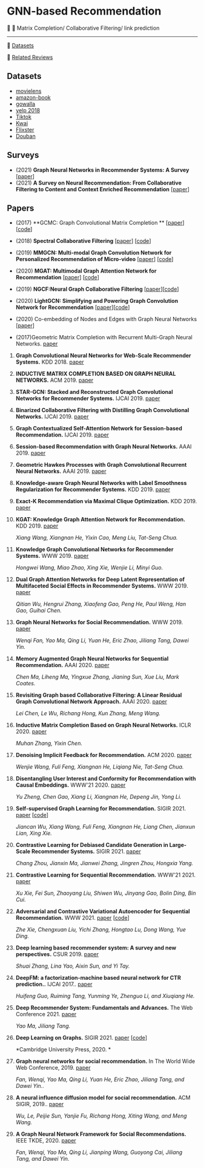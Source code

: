 # GNN-based Recommendation

:memo: :high_brightness: Matrix Completion/ Collaborative Filtering/ link prediction 

***
:high_brightness: [Datasets](#datasets)

:high_brightness: [Related Reviews](#related-reviews)


## Datasets
- [movielens](https://grouplens.org/datasets/movielens/)
- [amazon-book](https://jmcauley.ucsd.edu/data/amazon/)
- [gowalla](https://snap.stanford.edu/data/loc-gowalla.html)
- [yelp 2018](https://www.yelp.com/dataset)
- [Tiktok](http://ai-lab-challenge.bytedance.com/tce/vc/)
- [Kwai](https://www.kuaishou.com/activity/uimc)
- [Flixster](https://figshare.com/articles/dataset/Flixster-dataset_zip/5677741)
- [Douban](https://www.heywhale.com/mw/dataset/58acf6f1d2445916845b4033)



##  Surveys
- (2021) **Graph Neural Networks in Recommender Systems: A Survey** [[paper](https://arxiv.org/pdf/2011.02260.pdf)]
- (2021) **A Survey on Neural Recommendation: From Collaborative Filtering to Content and Context Enriched Recommendation** [[paper](https://www.zhuanzhi.ai/paper/cbf33028b44f85138520717fd1d72792)]

## Papers
- (2017) **GCMC: Graph Convolutional Matrix Completion ** [[paper](https://arxiv.org/abs/1706.02263)] [[code](https://github.com/hengruizhang98/GCMC-Pytorch-dgl)]
- (2018) **Spectral Collaborative Filtering** [[paper](https://arxiv.org/abs/1808.10523)] [[code](https://github.com/lzheng21/SpectralCF)]
- (2019) **MMGCN: Multi-modal Graph Convolution Network for Personalized Recommendation of Micro-video** [[paper](http://staff.ustc.edu.cn/~hexn/papers/mm19-MMGCN.pdf)] [[code](https://github.com/weiyinwei/MMGCN)]
- (2020) **MGAT: Multimodal Graph Attention Network for Recommendation** [[paper](https://www.researchgate.net/profile/Zhulin-Tao/publication/341324971_MGAT_Multimodal_Graph_Attention_Network_for_Recommendation/links/60535c5d299bf17367521ac4/MGAT-Multimodal-Graph-Attention-Network-for-Recommendation.pdf)] [[code]( https://github.com/zltao/MGAT)]
- (2019) **NGCF:Neural Graph Collaborative Filtering** [[paper](https://arxiv.org/abs/1905.08108)][[code]( https://github.com/xiangwang1223/neural_graph_collaborative_filtering)]
- (2020) **LightGCN: Simplifying and Powering Graph Convolution Network for Recommendation** [[paper](https://arxiv.org/abs/2002.02126)][[code](https://github.com/gusye1234/pytorch-light-gcn)]
- (2020) Co-embedding of Nodes and Edges with Graph Neural Networks [[paper](https://arxiv.org/abs/2010.13242)]



- (2017)Geometric Matrix Completion with Recurrent Multi-Graph Neural Networks. [paper](https://arxiv.org/abs/1704.06803)

   
    

    
    


   
    


   

1. **Graph Convolutional Neural Networks for Web-Scale Recommender Systems.** KDD 2018. [paper](https://arxiv.org/abs/1806.01973)

   
  
1. **INDUCTIVE MATRIX COMPLETION BASED ON GRAPH NEURAL NETWORKS.** ACM 2019. [paper](https://arxiv.org/abs/1904.12058)

   

1. **STAR-GCN: Stacked and Reconstructed Graph Convolutional Networks for Recommender Systems.** IJCAI 2019. [paper](https://arxiv.org/pdf/1905.13129.pdf)

   
    
1. **Binarized Collaborative Filtering with Distilling Graph Convolutional Networks.** IJCAI 2019. [paper](https://arxiv.org/pdf/1906.01829.pdf)

   
    
1. **Graph Contextualized Self-Attention Network for Session-based Recommendation.** IJCAI 2019. [paper](https://www.ijcai.org/proceedings/2019/0547.pdf)
   
   
1. **Session-based Recommendation with Graph Neural Networks.** AAAI 2019. [paper](https://arxiv.org/pdf/1811.00855.pdf)

    
    
1. **Geometric Hawkes Processes with Graph Convolutional Recurrent Neural Networks.** AAAI 2019. [paper](https://jshang2.github.io/pubs/geo.pdf)

   

1. **Knowledge-aware Graph Neural Networks with Label Smoothness Regularization for Recommender Systems.** KDD 2019. [paper](https://arxiv.org/pdf/1905.04413)

   

1. **Exact-K Recommendation via Maximal Clique Optimization.** KDD 2019. [paper](https://arxiv.org/pdf/1905.07089)

   

1. **KGAT: Knowledge Graph Attention Network for Recommendation.** KDD 2019. [paper](https://arxiv.org/pdf/1905.07854)

    *Xiang Wang, Xiangnan He, Yixin Cao, Meng Liu, Tat-Seng Chua.*
    
1. **Knowledge Graph Convolutional Networks for Recommender Systems.** WWW 2019. [paper](https://arxiv.org/pdf/1904.12575.pdf)

    *Hongwei Wang, Miao Zhao, Xing Xie, Wenjie Li, Minyi Guo.*
    
1. **Dual Graph Attention Networks for Deep Latent Representation of Multifaceted Social Effects in Recommender Systems.** WWW 2019. [paper](https://arxiv.org/pdf/1903.10433.pdf)

    *Qitian Wu, Hengrui Zhang, Xiaofeng Gao, Peng He, Paul Weng, Han Gao, Guihai Chen.*
    
1. **Graph Neural Networks for Social Recommendation.** WWW 2019. [paper](https://arxiv.org/pdf/1902.07243.pdf)

    *Wenqi Fan, Yao Ma, Qing Li, Yuan He, Eric Zhao, Jiliang Tang, Dawei Yin.*

1. **Memory Augmented Graph Neural Networks for Sequential Recommendation.** AAAI 2020. [paper](https://arxiv.org/abs/1912.11730)

	*Chen Ma, Liheng Ma, Yingxue Zhang, Jianing Sun, Xue Liu, Mark Coates.*

1. **Revisiting Graph based Collaborative Filtering: A Linear Residual Graph Convolutional Network Approach.** AAAI 2020. [paper](https://arxiv.org/abs/2001.10167)

	*Lei Chen, Le Wu, Richang Hong, Kun Zhang, Meng Wang.*

1. **Inductive Matrix Completion Based on Graph Neural Networks.** ICLR 2020. [paper](https://openreview.net/pdf?id=ByxxgCEYDS)

	*Muhan Zhang, Yixin Chen.*

1. **Denoising Implicit Feedback for Recommendation.** ACM 2020. [paper](https://arxiv.org/abs/2006.04153)

	*Wenjie Wang, Fuli Feng, Xiangnan He, Liqiang Nie, Tat-Seng Chua.*

1. **Disentangling User Interest and Conformity for Recommendation with Causal Embeddings.** WWW'21 2020. [paper](https://arxiv.org/abs/2006.11011)

	*Yu Zheng, Chen Gao, Xiang Li, Xiangnan He, Depeng Jin, Yong Li.*

1. **Self-supervised Graph Learning for Recommendation.** SIGIR 2021. [paper](https://arxiv.org/pdf/2010.10783.pdf) [[code](https://github.com/wujcan/SGL)]

	*Jiancan Wu, Xiang Wang, Fuli Feng, Xiangnan He, Liang Chen, Jianxun Lian, Xing Xie.*
	


1. **Contrastive Learning for Debiased Candidate Generation in Large-Scale Recommender Systems.** SIGIR 2021. [paper](https://arxiv.org/abs/2005.12964) 

	*Chang Zhou, Jianxin Ma, Jianwei Zhang, Jingren Zhou, Hongxia Yang.*

1. **Contrastive Learning for Sequential Recommendation.** WWW'21 2021. [paper](https://arxiv.org/abs/2010.14395)

	*Xu Xie, Fei Sun, Zhaoyang Liu, Shiwen Wu, Jinyang Gao, Bolin Ding, Bin Cui.*

1. **Adversarial and Contrastive Variational Autoencoder for Sequential Recommendation.** WWW 2021. [paper](https://arxiv.org/pdf/2103.10693.pdf) [[code](https://github.com/ACVAE/ACVAE-PyTorch)]

	*Zhe Xie, Chengxuan Liu, Yichi Zhang, Hongtao Lu, Dong Wang, Yue Ding.*




1. **Deep learning based recommender system: A survey and new perspectives.** CSUR 2019. [paper](https://arxiv.org/pdf/1707.07435.pdf)

	*Shuai Zhang, Lina Yao, Aixin Sun, and Yi Tay.*

1. **DeepFM: a factorization-machine based neural network for CTR prediction..** IJCAI 2017.. [paper](https://arxiv.org/pdf/1703.04247.pdf)

	*Huifeng Guo, Ruiming Tang, Yunming Ye, Zhenguo Li, and Xiuqiang He.*

1. **Deep Recommender System: Fundamentals and Advances.** The Web Conference 2021. [paper](https://deeprs-tutorial.github.io)

	*Yao Ma, Jiliang Tang.*

1. **Deep Learning on Graphs.** SIGIR 2021. [paper](https://arxiv.org/pdf/2010.10783.pdf) [[code](https://arxiv.org/pdf/1812.04202.pdf%E3%80%82)]

	*Cambridge University Press, 2020.  *
	
	
	
1. **Graph neural networks for social recommendation.** In The World Wide Web Conference, 2019. [paper](https://arxiv.org/pdf/1902.07243.pdf)

	*Fan, Wenqi, Yao Ma, Qing Li, Yuan He, Eric Zhao, Jiliang Tang, and Dawei Yin..*

1. **A neural influence diffusion model for social recommendation.** ACM SIGIR, 2019.. [paper](https://arxiv.org/pdf/1904.10322.pdf)

	*Wu, Le, Peijie Sun, Yanjie Fu, Richang Hong, Xiting Wang, and Meng Wang.*

1. **A Graph Neural Network Framework for Social Recommendations.** IEEE TKDE, 2020. [paper](https://ieeexplore.ieee.org/abstract/document/9139346)

	*Fan, Wenqi, Yao Ma, Qing Li, Jianping Wang, Guoyong Cai, Jiliang Tang, and Dawei Yin.*

	
